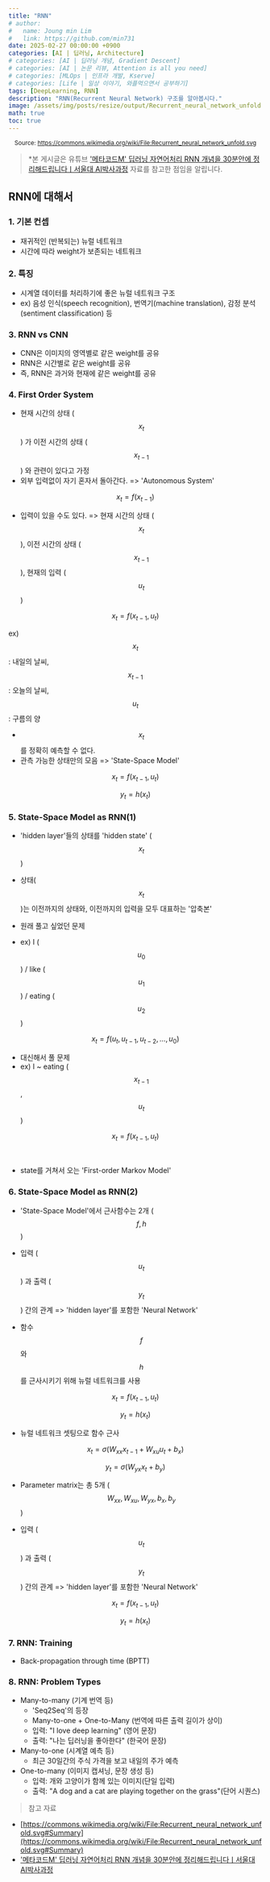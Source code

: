 ```yaml
---
title: "RNN"
# author:
#   name: Joung min Lim
#   link: https://github.com/min731
date: 2025-02-27 00:00:00 +0900
categories: [AI | 딥러닝, Architecture]
# categories: [AI | 딥러닝 개념, Gradient Descent]
# categories: [AI | 논문 리뷰, Attention is all you need]
# categories: [MLOps | 인프라 개발, Kserve]
# categories: [Life | 일상 이야기, 와플먹으면서 공부하기]
tags: [DeepLearning, RNN]
description: "RNN(Recurrent Neural Network) 구조를 알아봅시다."
image: /assets/img/posts/resize/output/Recurrent_neural_network_unfold.svg.png # 대표 이미지  가로 세로 비율 약 1.91:1 (예: 1200×628px)
math: true
toc: true
---
```


<div align="center">
  <small>Source: <a href="https://commons.wikimedia.org/wiki/File:Recurrent_neural_network_unfold.svg">https://commons.wikimedia.org/wiki/File:Recurrent_neural_network_unfold.svg</a></small>
</div>

>  *본 게시글은 유튜브 ['메타코드M' 딥러닝 자연어처리 RNN 개념을 30분안에 정리해드립니다ㅣ서울대 AI박사과정](https://www.youtube.com/watch?v=Hn3GHHOXKCE&t=180s&ab_channel=%EB%A9%94%ED%83%80%EC%BD%94%EB%93%9CM) 자료를 참고한 점임을 알립니다.

## RNN에 대해서

### 1. 기본 컨셉
- 재귀적인 (반복되는) 뉴럴 네트워크
- 시간에 따라 weight가 보존되는 네트워크

### 2. 특징
- 시계열 데이터를 처리하기에 좋은 뉴럴 네트워크 구조
- ex) 음성 인식(speech recognition), 번역기(machine translation), 감정 분석(sentiment classification) 등

### 3. RNN vs CNN
- CNN은 이미지의 영역별로 같은 weight를 공유
- RNN은 시간별로 같은 weight를 공유
- 즉, RNN은 과거와 현재에 같은 weight를 공유

### 4. First Order System
- 현재 시간의 상태 ($$x_{t}$$) 가 이전 시간의 상태 ($$x_{t-1}$$) 와 관련이 있다고 가정
- 외부 입력없이 자기 혼자서 돌아간다. => 'Autonomous System'

$$
x_{t} = f(x_{t-1})
$$

- 입력이 있을 수도 있다. => 현재 시간의 상태 ($$x_{t}$$), 이전 시간의 상태 ($$x_{t-1}$$), 현재의 입력 ($$u_{t}$$)
 
 $$x_{t} = f(x_{t-1}, u_{t})$$
 
 
 ex) $$x_{t}$$ : 내일의 날씨, $$x_{t-1}$$ : 오늘의 날씨, $$u_{t}$$ : 구름의 양
 
- $$x_{t}$$를 정확히 예측할 수 없다.
- 관측 가능한 상태만의 모음 => 'State-Space Model'

 $$
 x_{t} = f(x_{t-1}, u_{t})
 $$

 $$
 y_{t} = h(x_{t})
 $$
 
### 5. State-Space Model as RNN(1)

- 'hidden layer'들의 상태를 'hidden state' ($$x_{t}$$)

- 상태($$x_{t}$$)는 이전까지의 상태와, 이전까지의 입력을 모두 대표하는 '압축본'

- 원래 풀고 싶었던 문제
- ex) I ($$u_{0}$$) / like ($$u_{1}$$) / eating ($$u_{2}$$)

 $$
 x_{t} = f(u_{t},u_{t-1},u_{t-2},..., u_{0})
 $$
  
- 대신해서 풀 문제
- ex) I ~ eating ($$x_{t-1}$$,$$u_{t}$$)

 $$
 x_{t} = f(x_{t-1}, u_{t})
 $$

<br>

- state를 거쳐서 오는 'First-order Markov Model'

### 6. State-Space Model as RNN(2)

- 'State-Space Model'에서 근사함수는 2개 ($$f,h$$)

- 입력 ($$u_{t}$$) 과 출력 ($$y_{t}$$) 간의 관계 => 'hidden layer'를 포함한 'Neural Network'

- 함수 $$f$$와 $$h$$를 근사시키기 위해 뉴럴 네트워크를 사용

 $$
 x_{t} = f(x_{t-1}, u_{t})
 $$

 $$
 y_{t} = h(x_{t})
 $$

- 뉴럴 네트워크 셋팅으로 함수 근사

 $$
 x_{t} = \sigma(W_{xx}x_{t-1}+W_{xu}u_{t}+b_{x})
 $$

 $$
 y_{t} = \sigma(W_{yx}x_{t}+b_{y})
 $$

- Parameter matrix는 총 5개 ($$W_{xx},W_{xu},W_{yx},b_{x},b_{y}$$)

- 입력 ($$u_{t}$$) 과 출력 ($$y_{t}$$) 간의 관계 => 'hidden layer'를 포함한 'Neural Network'

 $$
 x_{t} = f(x_{t-1}, u_{t})
 $$

 $$
 y_{t} = h(x_{t})
 $$
 
### 7. RNN: Training

- Back-propagation through time (BPTT)

### 8. RNN: Problem Types

- Many-to-many (기계 번역 등)
  - 'Seq2Seq'의 등장
  - Many-to-one + One-to-Many (번역에 따른 출력 길이가 상이)
  - 입력: "I love deep learning" (영어 문장)
  - 출력: "나는 딥러닝을 좋아한다" (한국어 문장)
- Many-to-one (시계열 예측 등)
  - 최근 30일간의 주식 가격을 보고 내일의 주가 예측
- One-to-many (이미지 캡셔닝, 문장 생성 등)
  - 입력: 개와 고양이가 함께 있는 이미지(단일 입력)
  - 출력: "A dog and a cat are playing together on the grass"(단어 시퀀스)

> 참고 자료
  
- [https://commons.wikimedia.org/wiki/File:Recurrent_neural_network_unfold.svg#Summary](https://commons.wikimedia.org/wiki/File:Recurrent_neural_network_unfold.svg#Summary)
- ['메타코드M' 딥러닝 자연어처리 RNN 개념을 30분안에 정리해드립니다ㅣ서울대 AI박사과정](https://www.youtube.com/watch?v=Hn3GHHOXKCE&t=180s&ab_channel=%EB%A9%94%ED%83%80%EC%BD%94%EB%93%9CM)